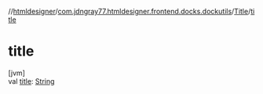 //[htmldesigner](../../../index.md)/[com.jdngray77.htmldesigner.frontend.docks.dockutils](../index.md)/[Title](index.md)/[title](title.md)

# title

[jvm]\
val [title](title.md): [String](https://kotlinlang.org/api/latest/jvm/stdlib/kotlin/-string/index.html)
